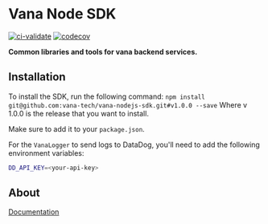 # Vana Node SDK
[![ci-validate](https://github.com/vana-tech/vana-nodejs-sdk/actions/workflows/ci-validate.yml/badge.svg)](https://github.com/vana-tech/vana-nodejs-sdk/actions/workflows/ci-validate.yml)
[![codecov](https://codecov.io/gh/vana-tech/vana-nodejs-sdk/branch/dev/graph/badge.svg?token=DDkLNul6U0)](https://codecov.io/gh/vana-tech/vana-nodejs-sdk)

**Common libraries and tools for vana backend services.**

## Installation

To install the SDK, run the following command:
`npm install git@github.com:vana-tech/vana-nodejs-sdk.git#v1.0.0 --save`
Where v 1.0.0 is the release that you want to install.

Make sure to add it to your `package.json`.

For the `VanaLogger` to send logs to DataDog, you'll need to add the following environment variables:

```bash
DD_API_KEY=<your-api-key>
```

## About

[Documentation](https://www.notion.so/vanagt/vana-nodejs-sdk-cf9dc87d29954acb9ddfe8638c5fb15d) 
